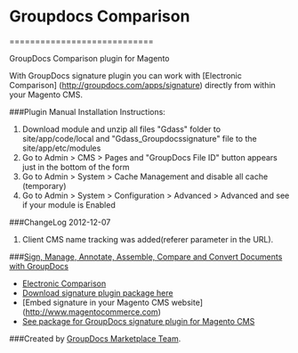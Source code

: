 # Groupdocs Comparison
============================

GroupDocs Comparison plugin for Magento

With GroupDocs signature plugin you can work with [Electronic Comparison] (http://groupdocs.com/apps/signature) directly from within your Magento CMS.

###Plugin Manual Installation Instructions:

1. Download module and unzip all files "Gdass" folder to site/app/code/local and "Gdass_Groupdocssignature" file to the site/app/etc/modules
2. Go to Admin > CMS > Pages and "GroupDocs File ID" button appears just in the bottom of the form
3. Go to Admin > System > Cache Management and disable all cache (temporary)
4. Go to Admin > System > Configuration > Advanced > Advanced and see if your module is Enabled

###ChangeLog
2012-12-07
1.  Client CMS name tracking was added(referer parameter in the URL).

###[Sign, Manage, Annotate, Assemble, Compare and Convert Documents with GroupDocs](http://groupdocs.com)
* [Electronic Comparison](http://groupdocs.com/apps/signature)
* [Download signature plugin package here](https://github.com/groupdocs/magento-groupdocs-signature)
* [Embed signature in your Magento CMS website] (http://www.magentocommerce.com)
* [See package for GroupDocs signature plugin for Magento CMS](https://github.com/groupdocs/magento-groupdocs-signature)

###Created by [GroupDocs Marketplace Team](http://groupdocs.com/marketplace/).